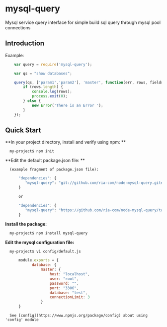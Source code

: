 mysql-query
===========

Mysql service query interface for simple build sql query through mysql pool connections


Introduction
------------

Example:

```javascript
    var query = require('mysql-query');

    var qs = "show databases";

    query(qs, ['param1','param2'], 'master', function(err, rows, fields) {
        if (rows.length) {
            console.log(rows);
            process.exit(0);
        } else {
            new Error('There is an Error ');
        }
    });
```


Quick Start
-----------

**In your project directory, install and verify using npm: **

      my-project$ npm init

**Edit the default package.json file: **

      (example fragment of package.json file):

```javascript
      "dependencies": {
         "mysql-query": "git://github.com/ria-com/node-mysql-query.git#master"
      }

      or

      "dependencies": {
         "mysql-query": "https://github.com/ria-com/node-mysql-query/tarball/master"
      }
```

**Install the package:**

      my-project$ npm install mysql-query

**Edit the mysql configuration file:**

      my-project$ vi config/default.js

```javascript
      module.exports = {
            database: {
                master: {
                    host: "localhost",
                    user: "root",
                    password: "",
                    port: "3306",
                    database: "test",
                    connectionLimit: 3
                }
      }
```
      See [config](https://www.npmjs.org/package/config) about using 'config' module
